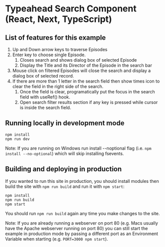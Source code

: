 # Typeahead Search Component (React, Next, TypeScript)

## List of features for this example

<ol>
<li>Up and Down arrow keys to traverse Episodes</li>
<li>Enter key to choose single Episode.
    <ol>
        <li>Closes search and shows dialog box of selected Episode</li>
        <li>Display the Title and its Director of the Episode in the search bar</li>
    </ol>
</li>
<li>Mouse click on filtered Episodes will close the search and display a dialog box of selected record. </li>
<li>If there are more than 1 letter in the search field then show times icon to clear the field in the right side of the search. 
    <ol>
        <li>Once the field is clear, programatically put the focus in the search field with useRef() hook.</li>
        <li>Open search filter results section if any key is pressed while cursor is inside the search field.</li>
    </ol>
</li>
</ol>

## Running locally in development mode

    npm install
    npm run dev

Note: If you are running on Windows run install --noptional flag (i.e. `npm install --no-optional`) which will skip installing fsevents.

## Building and deploying in production

If you wanted to run this site in production, you should install modules then build the site with `npm run build` and run it with `npm start`:

    npm install
    npm run build
    npm start

You should run `npm run build` again any time you make changes to the site.

Note: If you are already running a webserver on port 80 (e.g. Macs usually have the Apache webserver running on port 80) you can still start the example in production mode by passing a different port as an Environment Variable when starting (e.g. `PORT=3000 npm start`).

